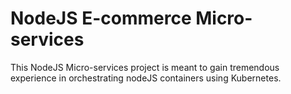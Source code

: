# NodeJS E-commerce Micro-services
This NodeJS Micro-services project is meant to gain tremendous  experience in orchestrating nodeJS containers using Kubernetes.
